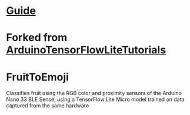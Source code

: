 # [Guide](https://blog.arduino.cc/2019/11/07/fruit-identification-using-arduino-and-tensorflow/)

# Forked from [ArduinoTensorFlowLiteTutorials](https://github.com/arduino/ArduinoTensorFlowLiteTutorials)

# FruitToEmoji

Classifies fruit using the RGB color and proximity sensors of the Arduino Nano 33 BLE Sense, using a TensorFlow Lite Micro model trained on data captured from the same hardware

